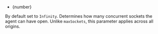 <!-- YAML
added: v14.5.0
-->

* {number}

By default set to `Infinity`. Determines how many concurrent sockets the agent
can have open. Unlike `maxSockets`, this parameter applies across all origins.

